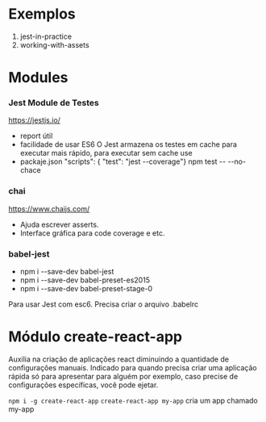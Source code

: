 # Exemplos
1. jest-in-practice
1. working-with-assets

# Modules
### Jest Module de Testes
https://jestjs.io/
- report útil
- facilidade de usar ES6
O Jest armazena os testes em cache para executar
mais rápido, para executar sem cache use
- packaje.json
    "scripts": { "test": "jest --coverage"}
npm test -- --no-chace

### chai
https://www.chaijs.com/
- Ajuda escrever asserts.
- Interface gráfica para code coverage e etc.

### babel-jest
- npm i --save-dev babel-jest
- npm i --save-dev babel-preset-es2015
- npm i --save-dev babel-preset-stage-0

Para usar Jest com esc6.
Precisa criar o arquivo .babelrc




# Módulo create-react-app
Auxilia na criação de aplicações react diminuindo a quantidade de configurações manuais.
Indicado para quando precisa criar uma aplicação rápida só para apresentar para alguém por exemplo, caso precise de configurações específicas, você pode ejetar.

```npm i -g create-react-app```
```create-react-app my-app``` cria um app chamado my-app